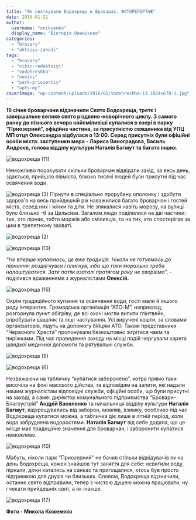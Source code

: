 ```yaml
---
title: "Як святкували Водохреща в Броварах. ФОТОРЕПОРТАЖ"
date: 2016-01-21
author: 
  username: "onikienko"
  display_name: "Вікторія Оникієнко"
categories: 
  - "brovary"
  - "aktsiyi-zahodi"
tags: 
  - "brovary"
  - "vibir-redaktsiyi"
  - "vodohreshha"
  - "novini"
  - "park-priozerniy"
  - "upts-mp"
coverImage: "wp-content/uploads/2016/01/vodohreshha-13-1024x678-1.jpg"
---
```


**19 січня броварчани відзначили Свято Водохреща, третє і завершальне велике свято різдвяно-новорічного циклу. З самого ранку до пізнього вечора найсміливіші купалися в озері в парку “Приозерний”, офіційна частина, за присутністю священика від УПЦ МП отця Олександра відбулася о 13:00. Серед присутніх були офіційні особи міста: заступники мера - Лариса Виноградова, Василь Андрєєв, голова відділу культури Наталія Багмут та багато інших.**

![водохреща (11)](https://mpz.brovary.org/wp-content/uploads/2016/01/vodohreshha-11.jpg)

Неможливо порахувати скільки броварчан відвідали захід, за весь день, здається, прийшло півміста, близко тисячі людей були присутні під час освячення води. 

![водохреща (3)](https://mpz.brovary.org/wp-content/uploads/2016/01/vodohreshha-3.jpg) Пірнути в спеціально прорубану ополонку і здобути здоров'я на весь прийдешній рік наважилися багато броварчан і гостей міста, серед них і жінки та діти. Не злякалися навіть морозу, на вулиці було близько -6 за Цельсієм. Загалом люди поділилися на дві частини: тих, хто пірнає, тобто моржів або сміливців, та на тих, хто спостерігав за цим в трепетному захваті.

![водохреща (2)](https://mpz.brovary.org/wp-content/uploads/2016/01/vodohreshha-2.jpg)

![водохреща (13)](https://mpz.brovary.org/wp-content/uploads/2016/01/vodohreshha-13.jpg)

_“Не вперше купаємось, це вже традиція. Ніколи не готуємось до пірнання: роздягнувся і плигнув, хіба що таки морально треба налаштуватися. Зате потім взагалі протягом року не хворіємо_”, - поділився враженнями з журналістами **Олексій.**

![водохреща (16)](https://mpz.brovary.org/wp-content/uploads/2016/01/vodohreshha-16.jpg)

Окрім традиційного купання та освячення води, гості мали й іншого роду інтерактив. Громадська організація “АТО-М”, наприклад, розгорнула пункт обігріву, де всі охочі могли випити глінтвейн, спробувати шашлик та інші частування. Усі виручені кошти, за словами організаторів, підуть на допомогу бійцям АТО. Також представники “Червоного Хреста” пропонували безкоштовно зігрітися чаєм та пиріжками. Під час проведення заходу на місці подій чергували карета швидкої медичної допомоги та рятувальні служби.

![водохреща (9)](https://mpz.brovary.org/wp-content/uploads/2016/01/vodohreshha-9.jpg)

![водохреща (6)](https://mpz.brovary.org/wp-content/uploads/2016/01/vodohreshha-6.jpg)

Незважаючи на табличку “купатися заборонено”, котра прямо таки височіла на фоні масового дійства, та відповідям на запити, які надали нашим журналістам відповідні служби, офіційні особи, що були присутні на заході, а саме: директор комунального підприємства “Бровари-Благоустрій” **Андрій Василенко** та начальниця відділу культури **Наталія Багмут**, відхрещувались від заборон, мовляв, взимку, особливо під час Водохреща купатися можна, а табличка діє лише в літній період, коли вода забруднена водоростями. **Наталія Багмут** від себе додала, що це місце має традиційне значення для броварчан, і заборонити купатися неможливо.

![водохреща (10)](https://mpz.brovary.org/wp-content/uploads/2016/01/vodohreshha-10.jpg)

Мабуть, ніколи парк "Приозерний" не бачив стільки відвідувачів як на день Водохреща, кожен знайшов тут заняття для себе: освятили воду, пірнали, дітки катались на санках та пригощалися, хтось був просто підтримкою для друзів чи близьких. Словом, Водохреща відзначили, останнє свято відправили, тепер з чистою душею можна працювати, ну і чекати прийдешніх свят, а як інакше.

![водохреща (17)](https://mpz.brovary.org/wp-content/uploads/2016/01/vodohreshha-17.jpg)

**Фото - Микола Кожемяко**
